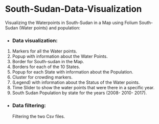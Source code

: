 # South-Sudan-Data-Visualization
Visualizing the Waterpoints in South-Sudan in a Map using Folium 
South-Sudan (Water points) and population:

 - ### Data visualization:

1. Markers for all the Water points.<br>
2. Popup with information about the Water Points.<br>
3. Border for South-sudan in the Map.<br>
4. Borders for each of the 10 States.<br>
5. Popup for each State with information about the Population.<br>
6. Cluster for crowding markers.<br>
7. (Legend) with information about the Status of the Water points.<br>
8. Time Slider to show the water points that were there in a specific year.<br>
9. South Sudan Population by state for the years (2008- 2010- 2017).

 - ### Data filtering:
   Filtering the two Csv files. 
